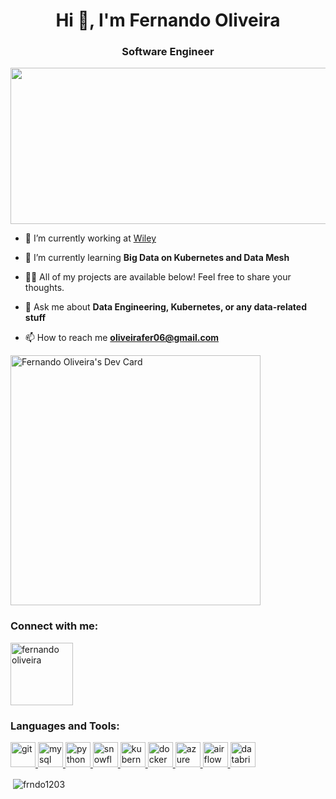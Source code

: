 <h1 align="center">Hi 👋, I'm Fernando Oliveira</h1>
<h3 align="center">Software Engineer</h3>
<img src="https://www.nielsen.com/wp-content/uploads/sites/3/2019/04/data-science-icon-animation-banner-clockwise.gif" height='250' width='1000' style="vertical-align:middle">

- 🔭 I’m currently working at [Wiley](https://www.wiley.com/en-us)

- 🌱 I’m currently learning **Big Data on Kubernetes and Data Mesh**

- 👨‍💻 All of my projects are available below! Feel free to share your thoughts.

- 💬 Ask me about **Data Engineering, Kubernetes, or any data-related stuff**

- 📫 How to reach me **oliveirafer06@gmail.com**

<a href="https://app.daily.dev/Frndo1203"><img src="https://api.daily.dev/devcards/c61cc7ef6bfd48d0a8d1f999c034fdf9.png?r=z14" width="400" alt="Fernando Oliveira's Dev Card"/></a>
<h3 align="left">Connect with me:</h3>
<p align="left">
<a href="https://www.linkedin.com/in/fernando-oliveira-software-engineer/" target="blank"><img align="center" src="https://pngimg.com/uploads/linkedIn/linkedIn_PNG38.png" alt="fernando oliveira" height="100" width="100" /></a>
</p>

<h3 align="left">Languages and Tools:</h3>
<p align="left"> 
  <a href="https://git-scm.com/" target="_blank"> <img src="https://www.vectorlogo.zone/logos/git-scm/git-scm-icon.svg" alt="git" width="40" height="40"/> </a> 
  <a href="https://www.microsoft.com/pt-br/sql-server/sql-server-2019" target="_blank"> <img src="https://seeklogo.com/images/M/microsoft-sql-server-logo-96AF49E2B3-seeklogo.com.png" alt="mysql" width="40" height="40"/> </a> 
  <a href="https://www.python.org" target="_blank"> <img src="https://seeklogo.com/images/P/python-logo-A32636CAA3-seeklogo.com.png" alt="python" width="40" height="40"/> </a>  
  <a href="https://www.snowflake.com" target="_blank"> <img src="https://seeklogo.com/images/S/snowflake-logo-BBB9AFDA60-seeklogo.com.png" alt="snowflake" width="40" height="40"/> </a>  
  <a href="https://kubernetes.io/" target="_blank"> <img src="https://seeklogo.com/images/K/kubernetes-logo-3A67038EAB-seeklogo.com.png" alt="kubernetes" width="40" height="40"/> </a>  
  <a href="https://www.docker.com/" target="_blank"> <img src="https://seeklogo.com/images/D/docker-logo-6D6F987702-seeklogo.com.png" alt="docker" width="40" height="40"/> </a>  
  <a href="https://azure.microsoft.com/en-us/" target="_blank"> <img src="https://seeklogo.com/images/M/microsoft-azure-logo-85055C44BE-seeklogo.com.png" alt="azure" width="40" height="40"/> </a>  
  <a href="https://airflow.apache.org/" target="_blank"> <img src="https://seeklogo.com/images/A/airflow-logo-A19E5B6709-seeklogo.com.png" alt="airflow" width="40" height="40"/> </a>  
  <a href="https://databricks.com/" target="_blank"> <img src="https://seeklogo.com/images/A/azure-databricks-logo-AB590543D3-seeklogo.com.png" alt="databricks" width="40" height="40"/> </a>  
</p>

<p>&nbsp;<img align="center" src="https://github-readme-stats.vercel.app/api?username=frndo1203&show_icons=true&locale=en" alt="frndo1203" /></p>
